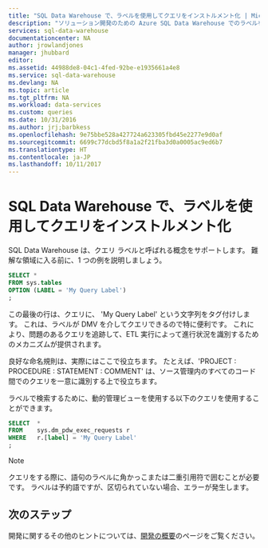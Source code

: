 ```yaml
---
title: "SQL Data Warehouse で、ラベルを使用してクエリをインストルメント化 | Microsoft Docs"
description: "ソリューション開発のための Azure SQL Data Warehouse でのラベルを使用してクエリのインストルメント化に関するヒント。"
services: sql-data-warehouse
documentationcenter: NA
author: jrowlandjones
manager: jhubbard
editor: 
ms.assetid: 44988de8-04c1-4fed-92be-e1935661a4e8
ms.service: sql-data-warehouse
ms.devlang: NA
ms.topic: article
ms.tgt_pltfrm: NA
ms.workload: data-services
ms.custom: queries
ms.date: 10/31/2016
ms.author: jrj;barbkess
ms.openlocfilehash: 9e75bbe528a427724a623305fbd45e2277e9d0af
ms.sourcegitcommit: 6699c77dcbd5f8a1a2f21fba3d0a0005ac9ed6b7
ms.translationtype: HT
ms.contentlocale: ja-JP
ms.lasthandoff: 10/11/2017
---
```

# <a name="use-labels-to-instrument-queries-in-sql-data-warehouse"></a>SQL Data Warehouse で、ラベルを使用してクエリをインストルメント化
SQL Data Warehouse は、クエリ ラベルと呼ばれる概念をサポートします。 難解な領域に入る前に、1 つの例を説明しましょう。

```sql
SELECT *
FROM sys.tables
OPTION (LABEL = 'My Query Label')
;
```

この最後の行は、クエリに、 'My Query Label' という文字列をタグ付けします。 これは、ラベルが DMV を介してクエリできるので特に便利です。 これにより、問題のあるクエリを追跡して、ETL 実行によって進行状況を識別するためのメカニズムが提供されます。

良好な命名規則は、実際にはここで役立ちます。 たとえば、'PROJECT : PROCEDURE : STATEMENT : COMMENT' は、ソース管理内のすべてのコード間でのクエリを一意に識別する上で役立ちます。

ラベルで検索するために、動的管理ビューを使用する以下のクエリを使用することができます。

```sql
SELECT  *
FROM    sys.dm_pdw_exec_requests r
WHERE   r.[label] = 'My Query Label'
;
```

> [!NOTE]
> クエリをする際に、語句のラベルに角かっこまたは二重引用符で囲むことが必要です。 ラベルは予約語ですが、区切られていない場合、エラーが発生します。
> 
> 

## <a name="next-steps"></a>次のステップ
開発に関するその他のヒントについては、[開発の概要][development overview]のページをご覧ください。

<!--Image references-->

<!--Article references-->
[development overview]: sql-data-warehouse-overview-develop.md

<!--MSDN references-->

<!--Other Web references-->
